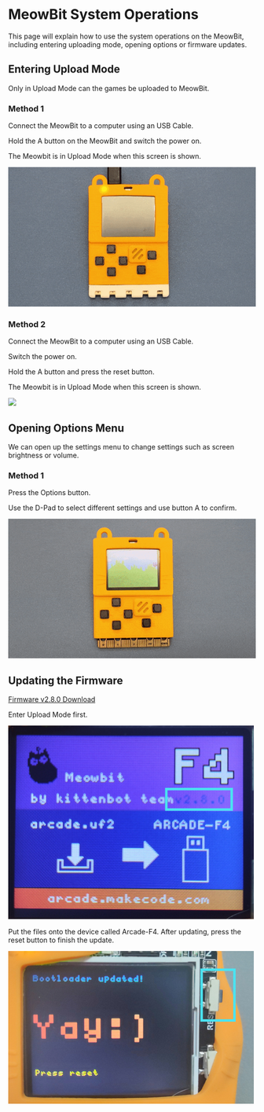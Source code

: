 # MeowBit System Operations

This page will explain how to use the system operations on the MeowBit, including entering uploading mode, opening options or firmware updates.

## Entering Upload Mode

Only in Upload Mode can the games be uploaded to MeowBit.

### Method 1

Connect the MeowBit to a computer using an USB Cable.

Hold the A button on the MeowBit and switch the power on.

The Meowbit is in Upload Mode when this screen is shown.

![](./images/f4_1.gif)

### Method 2

Connect the MeowBit to a computer using an USB Cable.

Switch the power on.

Hold the A button and press the reset button.

The Meowbit is in Upload Mode when this screen is shown.

![](./images/f4_2.gif)

## Opening Options Menu

We can open up the settings menu to change settings such as screen brightness or volume.

### Method 1

Press the Options button.

Use the D-Pad to select different settings and use button A to confirm.

![](./images/menu1.gif)

## Updating the Firmware

[Firmware v2.8.0 Download](www.google.com)

Enter Upload Mode first.

![](./images/fw1.jpeg)

Put the files onto the device called Arcade-F4.
After updating, press the reset button to finish the update.

![](./images/fw2.jpeg)